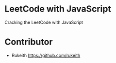 # LeetCode with JavaScript
Cracking the LeetCode with JavaScript

# Contributor
* Rukeith <https://github.com/rukeith>
